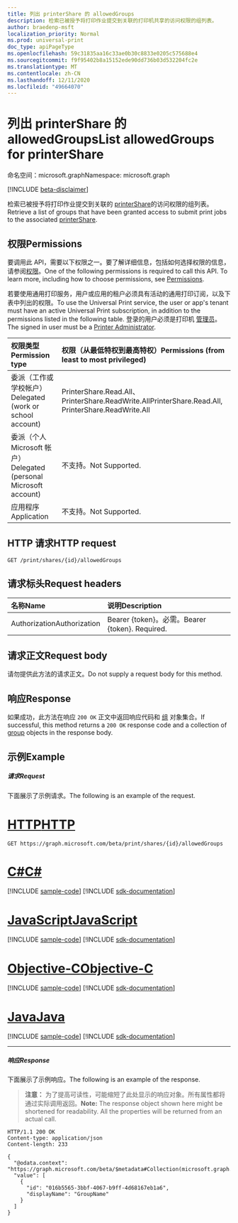 ```yaml
---
title: 列出 printerShare 的 allowedGroups
description: 检索已被授予将打印作业提交到关联的打印机共享的访问权限的组列表。
author: braedenp-msft
localization_priority: Normal
ms.prod: universal-print
doc_type: apiPageType
ms.openlocfilehash: 59c31835aa16c33ae0b30c8833e0205c575688e4
ms.sourcegitcommit: f9f95402b8a15152ede90dd736b03d532204fc2e
ms.translationtype: MT
ms.contentlocale: zh-CN
ms.lasthandoff: 12/11/2020
ms.locfileid: "49664070"
---
```

# <a name="list-allowedgroups-for-printershare"></a><span data-ttu-id="88e94-103">列出 printerShare 的 allowedGroups</span><span class="sxs-lookup"><span data-stu-id="88e94-103">List allowedGroups for printerShare</span></span>

<span data-ttu-id="88e94-104">命名空间：microsoft.graph</span><span class="sxs-lookup"><span data-stu-id="88e94-104">Namespace: microsoft.graph</span></span>

[!INCLUDE [beta-disclaimer](../../includes/beta-disclaimer.md)]

<span data-ttu-id="88e94-105">检索已被授予将打印作业提交到关联的 [printerShare](../resources/printershare.md)的访问权限的组列表。</span><span class="sxs-lookup"><span data-stu-id="88e94-105">Retrieve a list of groups that have been granted access to submit print jobs to the associated [printerShare](../resources/printershare.md).</span></span>

## <a name="permissions"></a><span data-ttu-id="88e94-106">权限</span><span class="sxs-lookup"><span data-stu-id="88e94-106">Permissions</span></span>
<span data-ttu-id="88e94-p101">要调用此 API，需要以下权限之一。要了解详细信息，包括如何选择权限的信息，请参阅[权限](/graph/permissions-reference)。</span><span class="sxs-lookup"><span data-stu-id="88e94-p101">One of the following permissions is required to call this API. To learn more, including how to choose permissions, see [Permissions](/graph/permissions-reference).</span></span>

<span data-ttu-id="88e94-109">若要使用通用打印服务，用户或应用的租户必须具有活动的通用打印订阅，以及下表中列出的权限。</span><span class="sxs-lookup"><span data-stu-id="88e94-109">To use the Universal Print service, the user or app's tenant must have an active Universal Print subscription, in addition to the permissions listed in the following table.</span></span> <span data-ttu-id="88e94-110">登录的用户必须是打印机 [管理员](/azure/active-directory/users-groups-roles/directory-assign-admin-roles#printer-administrator)。</span><span class="sxs-lookup"><span data-stu-id="88e94-110">The signed in user must be a [Printer Administrator](/azure/active-directory/users-groups-roles/directory-assign-admin-roles#printer-administrator).</span></span>

|<span data-ttu-id="88e94-111">权限类型</span><span class="sxs-lookup"><span data-stu-id="88e94-111">Permission type</span></span> | <span data-ttu-id="88e94-112">权限（从最低特权到最高特权）</span><span class="sxs-lookup"><span data-stu-id="88e94-112">Permissions (from least to most privileged)</span></span> |
|:---------------|:--------------------------------------------|
|<span data-ttu-id="88e94-113">委派（工作或学校帐户）</span><span class="sxs-lookup"><span data-stu-id="88e94-113">Delegated (work or school account)</span></span>| <span data-ttu-id="88e94-114">PrinterShare.Read.All、PrinterShare.ReadWrite.All</span><span class="sxs-lookup"><span data-stu-id="88e94-114">PrinterShare.Read.All, PrinterShare.ReadWrite.All</span></span> |
|<span data-ttu-id="88e94-115">委派（个人 Microsoft 帐户）</span><span class="sxs-lookup"><span data-stu-id="88e94-115">Delegated (personal Microsoft account)</span></span>|<span data-ttu-id="88e94-116">不支持。</span><span class="sxs-lookup"><span data-stu-id="88e94-116">Not Supported.</span></span>|
|<span data-ttu-id="88e94-117">应用程序</span><span class="sxs-lookup"><span data-stu-id="88e94-117">Application</span></span>|<span data-ttu-id="88e94-118">不支持。</span><span class="sxs-lookup"><span data-stu-id="88e94-118">Not Supported.</span></span>|

## <a name="http-request"></a><span data-ttu-id="88e94-119">HTTP 请求</span><span class="sxs-lookup"><span data-stu-id="88e94-119">HTTP request</span></span>
<!-- { "blockType": "ignored" } -->
```http
GET /print/shares/{id}/allowedGroups
```

## <a name="request-headers"></a><span data-ttu-id="88e94-120">请求标头</span><span class="sxs-lookup"><span data-stu-id="88e94-120">Request headers</span></span>
| <span data-ttu-id="88e94-121">名称</span><span class="sxs-lookup"><span data-stu-id="88e94-121">Name</span></span>      |<span data-ttu-id="88e94-122">说明</span><span class="sxs-lookup"><span data-stu-id="88e94-122">Description</span></span>|
|:----------|:----------|
| <span data-ttu-id="88e94-123">Authorization</span><span class="sxs-lookup"><span data-stu-id="88e94-123">Authorization</span></span> | <span data-ttu-id="88e94-p103">Bearer {token}。必需。</span><span class="sxs-lookup"><span data-stu-id="88e94-p103">Bearer {token}. Required.</span></span> |

## <a name="request-body"></a><span data-ttu-id="88e94-126">请求正文</span><span class="sxs-lookup"><span data-stu-id="88e94-126">Request body</span></span>
<span data-ttu-id="88e94-127">请勿提供此方法的请求正文。</span><span class="sxs-lookup"><span data-stu-id="88e94-127">Do not supply a request body for this method.</span></span>
## <a name="response"></a><span data-ttu-id="88e94-128">响应</span><span class="sxs-lookup"><span data-stu-id="88e94-128">Response</span></span>
<span data-ttu-id="88e94-129">如果成功，此方法在响应 `200 OK` 正文中返回响应代码和 [组](../resources/group.md) 对象集合。</span><span class="sxs-lookup"><span data-stu-id="88e94-129">If successful, this method returns a `200 OK` response code and a collection of [group](../resources/group.md) objects in the response body.</span></span>
## <a name="example"></a><span data-ttu-id="88e94-130">示例</span><span class="sxs-lookup"><span data-stu-id="88e94-130">Example</span></span>
##### <a name="request"></a><span data-ttu-id="88e94-131">请求</span><span class="sxs-lookup"><span data-stu-id="88e94-131">Request</span></span>
<span data-ttu-id="88e94-132">下面展示了示例请求。</span><span class="sxs-lookup"><span data-stu-id="88e94-132">The following is an example of the request.</span></span>


# <a name="http"></a>[<span data-ttu-id="88e94-133">HTTP</span><span class="sxs-lookup"><span data-stu-id="88e94-133">HTTP</span></span>](#tab/http)
<!-- {
  "blockType": "request",
  "name": "get_allowedGroups"
}-->
```msgraph-interactive
GET https://graph.microsoft.com/beta/print/shares/{id}/allowedGroups
```
# <a name="c"></a>[<span data-ttu-id="88e94-134">C#</span><span class="sxs-lookup"><span data-stu-id="88e94-134">C#</span></span>](#tab/csharp)
[!INCLUDE [sample-code](../includes/snippets/csharp/get-allowedgroups-csharp-snippets.md)]
[!INCLUDE [sdk-documentation](../includes/snippets/snippets-sdk-documentation-link.md)]

# <a name="javascript"></a>[<span data-ttu-id="88e94-135">JavaScript</span><span class="sxs-lookup"><span data-stu-id="88e94-135">JavaScript</span></span>](#tab/javascript)
[!INCLUDE [sample-code](../includes/snippets/javascript/get-allowedgroups-javascript-snippets.md)]
[!INCLUDE [sdk-documentation](../includes/snippets/snippets-sdk-documentation-link.md)]

# <a name="objective-c"></a>[<span data-ttu-id="88e94-136">Objective-C</span><span class="sxs-lookup"><span data-stu-id="88e94-136">Objective-C</span></span>](#tab/objc)
[!INCLUDE [sample-code](../includes/snippets/objc/get-allowedgroups-objc-snippets.md)]
[!INCLUDE [sdk-documentation](../includes/snippets/snippets-sdk-documentation-link.md)]

# <a name="java"></a>[<span data-ttu-id="88e94-137">Java</span><span class="sxs-lookup"><span data-stu-id="88e94-137">Java</span></span>](#tab/java)
[!INCLUDE [sample-code](../includes/snippets/java/get-allowedgroups-java-snippets.md)]
[!INCLUDE [sdk-documentation](../includes/snippets/snippets-sdk-documentation-link.md)]

---

##### <a name="response"></a><span data-ttu-id="88e94-138">响应</span><span class="sxs-lookup"><span data-stu-id="88e94-138">Response</span></span>
<span data-ttu-id="88e94-139">下面展示了示例响应。</span><span class="sxs-lookup"><span data-stu-id="88e94-139">The following is an example of the response.</span></span>
><span data-ttu-id="88e94-p104">**注意：** 为了提高可读性，可能缩短了此处显示的响应对象。所有属性都将通过实际调用返回。</span><span class="sxs-lookup"><span data-stu-id="88e94-p104">**Note:** The response object shown here might be shortened for readability. All the properties will be returned from an actual call.</span></span>
<!-- {
  "blockType": "response",
  "truncated": true,
  "@odata.type": "microsoft.graph.group",
  "isCollection": true
} -->
```http
HTTP/1.1 200 OK
Content-type: application/json
Content-length: 233

{
  "@odata.context": "https://graph.microsoft.com/beta/$metadata#Collection(microsoft.graph.group)",
  "value": [
    {
      "id": "016b5565-3bbf-4067-b9ff-4d68167eb1a6",
      "displayName": "GroupName"
    }
  ]
}
```

<!-- uuid: 8fcb5dbc-d5aa-4681-8e31-b001d5168d79
2015-10-25 14:57:30 UTC -->
<!-- {
  "type": "#page.annotation",
  "description": "List allowedGroups",
  "keywords": "",
  "section": "documentation",
  "tocPath": ""
}-->
